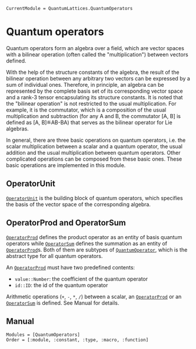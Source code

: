 ```@meta
CurrentModule = QuantumLattices.QuantumOperators
```

# Quantum operators

Quantum operators form an algebra over a field, which are vector spaces with a bilinear operation (often called the "multiplication") between vectors defined.

With the help of the structure constants of the algebra, the result of the bilinear operation between any arbitrary two vectors can be expressed by a sum of individual ones. Therefore, in principle, an algebra can be represented by the complete basis set of its corresponding vector space and a rank-3 tensor encapsulating its structure constants. It is noted that the "bilinear operation" is not restricted to the usual multiplication. For example, it is the commutator, which is a composition of the usual multiplication and subtraction (for any A and B, the commutator [A, B] is defined as [A, B]≝AB-BA) that serves as the bilinear operator for Lie algebras.

In general, there are three basic operations on quantum operators, i.e. the scalar multiplication between a scalar and a quantum operator, the usual addition and the usual multiplication between quantum operators. Other complicated operations can be composed from these basic ones. These basic operations are implemented in this module.

## OperatorUnit

[`OperatorUnit`](@ref) is the building block of quantum operators, which specifies the basis of the vector space of the corresponding algebra.

## OperatorProd and OperatorSum

[`OperatorProd`](@ref) defines the product operator as an entity of basis quantum operators while [`OperatorSum`](@ref) defines the summation as an entity of [`OperatorProd`](@ref)s. Both of them are subtypes of [`QuantumOperator`](@ref), which is the abstract type for all quantum operators.

An [`OperatorProd`](@ref) must have two predefined contents:
- `value::Number`: the coefficient of the quantum operator
- `id::ID`: the id of the quantum operator

Arithmetic operations (`+`, `-`, `*`, `/`) between a scalar, an [`OperatorProd`](@ref) or an [`OperatorSum`](@ref) is defined. See Manual for details.

## Manual

```@autodocs
Modules = [QuantumOperators]
Order = [:module, :constant, :type, :macro, :function]
```
